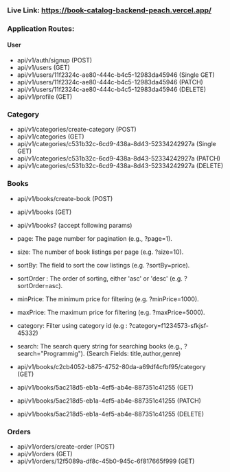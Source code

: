 ### Live Link: https://book-catalog-backend-peach.vercel.app/

### Application Routes:

#### User

- api/v1/auth/signup (POST)
- api/v1/users (GET)
- api/v1/users/11f2324c-ae80-444c-b4c5-12983da45946 (Single GET)
- api/v1/users/11f2324c-ae80-444c-b4c5-12983da45946 (PATCH)
- api/v1/users/11f2324c-ae80-444c-b4c5-12983da45946 (DELETE)
- api/v1/profile (GET)

### Category

- api/v1/categories/create-category (POST)
- api/v1/categories (GET)
- api/v1/categories/c531b32c-6cd9-438a-8d43-52334242927a (Single GET)
- api/v1/categories/c531b32c-6cd9-438a-8d43-52334242927a (PATCH)
- api/v1/categories/c531b32c-6cd9-438a-8d43-52334242927a (DELETE)

### Books

- api/v1/books/create-book (POST)
- api/v1/books (GET)
- api/v1/books? (accept following params)
- page: The page number for pagination (e.g., ?page=1).
- size: The number of book listings per page (e.g. ?size=10).
- sortBy: The field to sort the cow listings (e.g. ?sortBy=price).
- sortOrder : The order of sorting, either 'asc' or 'desc' (e.g. ?sortOrder=asc).
- minPrice: The minimum price for filtering (e.g. ?minPrice=1000).
- maxPrice: The maximum price for filtering (e.g. ?maxPrice=5000).
- category: Filter using category id (e.g : ?category=f1234573-sfkjsf-45332)
- search: The search query string for searching books (e.g., ?search="Programmig"). (Search Fields: title,author,genre)

- api/v1/books/c2cb4052-b875-4752-80da-a69df4cfbf95/category (GET)
- api/v1/books/5ac218d5-eb1a-4ef5-ab4e-887351c41255 (GET)
- api/v1/books/5ac218d5-eb1a-4ef5-ab4e-887351c41255 (PATCH)
- api/v1/books/5ac218d5-eb1a-4ef5-ab4e-887351c41255 (DELETE)

### Orders

- api/v1/orders/create-order (POST)
- api/v1/orders (GET) 
- api/v1/orders/12f5089a-df8c-45b0-945c-6f817665f999 (GET)